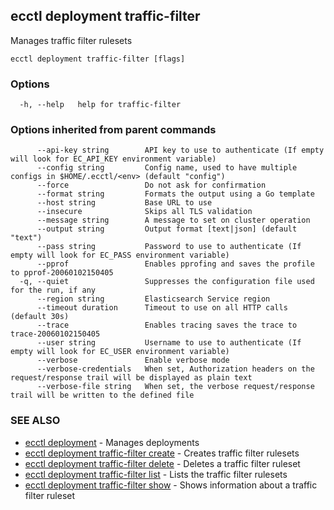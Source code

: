 ## ecctl deployment traffic-filter

Manages traffic filter rulesets

```
ecctl deployment traffic-filter [flags]
```

### Options

```
  -h, --help   help for traffic-filter
```

### Options inherited from parent commands

```
      --api-key string        API key to use to authenticate (If empty will look for EC_API_KEY environment variable)
      --config string         Config name, used to have multiple configs in $HOME/.ecctl/<env> (default "config")
      --force                 Do not ask for confirmation
      --format string         Formats the output using a Go template
      --host string           Base URL to use
      --insecure              Skips all TLS validation
      --message string        A message to set on cluster operation
      --output string         Output format [text|json] (default "text")
      --pass string           Password to use to authenticate (If empty will look for EC_PASS environment variable)
      --pprof                 Enables pprofing and saves the profile to pprof-20060102150405
  -q, --quiet                 Suppresses the configuration file used for the run, if any
      --region string         Elasticsearch Service region
      --timeout duration      Timeout to use on all HTTP calls (default 30s)
      --trace                 Enables tracing saves the trace to trace-20060102150405
      --user string           Username to use to authenticate (If empty will look for EC_USER environment variable)
      --verbose               Enable verbose mode
      --verbose-credentials   When set, Authorization headers on the request/response trail will be displayed as plain text
      --verbose-file string   When set, the verbose request/response trail will be written to the defined file
```

### SEE ALSO

* [ecctl deployment](ecctl_deployment.md)	 - Manages deployments
* [ecctl deployment traffic-filter create](ecctl_deployment_traffic-filter_create.md)	 - Creates traffic filter rulesets
* [ecctl deployment traffic-filter delete](ecctl_deployment_traffic-filter_delete.md)	 - Deletes a traffic filter ruleset
* [ecctl deployment traffic-filter list](ecctl_deployment_traffic-filter_list.md)	 - Lists the traffic filter rulesets
* [ecctl deployment traffic-filter show](ecctl_deployment_traffic-filter_show.md)	 - Shows information about a traffic filter ruleset

